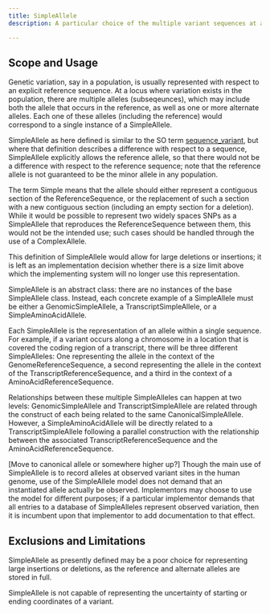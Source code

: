 ```yaml
---
title: SimpleAllele
description: A particular choice of the multiple variant sequences at a contiguous region in a particular <a href="/allele/conceptual/reference_sequence/reference_sequence.html">ReferenceSequence</a>.

---
```


Scope and Usage
---------------

Genetic variation, say in a population, is usually represented with respect to an explicit reference sequence.  At a locus where variation exists in the population, there are multiple alleles (subseqeunces), which may include both the allele that occurs in the reference, as well as one or more alternate alleles.  Each one of these alleles (including the reference) would correspond to a single instance of a SimpleAllele.

SimpleAllele as here defined is similar to the SO term [sequence_variant](http://www.sequenceontology.org/browser/current_svn/term/SO:0001060), but where that definition describes a difference with respect to a sequence, SimpleAllele explicitly allows the reference allele, so that there would not be a difference with respect to the reference sequence; note that the reference allele is not guaranteed to be the minor allele in any population.

The term Simple means that the allele should either represent a contiguous section of the ReferenceSequence, or
the replacement of such a section with a new contiguous section (including an empty section for a deletion).  While it would be possible to represent two widely spaces SNPs as a SimpleAllele that reproduces the ReferenceSequence between them, this would not be the intended use; such cases should be handled through the use of a ComplexAllele.

This definition of SimpleAllele would allow for large deletions or insertions; it is left as an implementation decision whether there is a size limit above which the implementing system will no longer use this representation.

SimpleAllele is an abstract class: there are no instances of the base SimpleAllele class.  Instead, each concrete example of a SimpleAllele must be either a GenomicSimpleAllele, a TranscriptSimpleAllele, or a SimpleAminoAcidAllele.

Each SimpleAllele is the representation of an allele within a single sequence.  For example, if a variant occurs along a chromosome in a location that is covered the coding region of a transcript, there will be three different SimpleAlleles: One representing the allele in the context of the GenomeReferenceSequence, a second representing the allele in the context of the TranscriptReferenceSequence, and a third in the context of a AminoAcidReferenceSequence.  

Relationships between these multiple SimpleAlleles can happen at two levels: GenomicSimpleAllele and TranscriptSimpleAllele are related through the construct of each being related to the same CanonicalSimpleAllele.  However, a SimpleAminoAcidAllele will be directly related to a TranscriptSimpleAllele following a parallel construction with the relationship between the associated TranscriptReferenceSequence and the AminoAcidReferenceSequence.

[Move to canonical allele or somewhere higher up?]
Though the main use of SimpleAllele is to record alleles at observed variant sites in the human genome, use of the SimpleAllele model does not demand that an instantiated allele actually be observed.   Implementors may choose to use the model for different purposes; if a particular implementor demands that all entries to a database of SimpleAlleles represent observed variation, then it is incumbent upon that implementor to add documentation to that effect.

Exclusions and Limitations
--------------------------

SimpleAllele as presently defined may be a poor choice for representing large insertions or deletions, as the reference and alternate alleles are stored in full.

SimpleAllele is not capable of representing the uncertainty of starting or ending coordinates of a variant.
